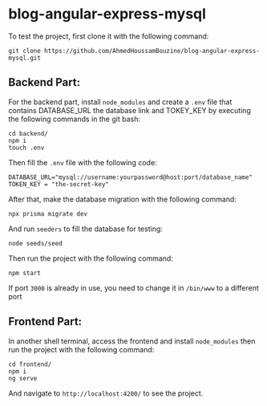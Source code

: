 # blog-angular-express-mysql

To test the project, first clone it with the following command:
```
git clone https://github.com/AhmedHoussamBouzine/blog-angular-express-mysql.git

```
## Backend Part:

For the backend part, install `node_modules` and create a `.env` file that contains DATABASE_URL the database link and TOKEY_KEY by executing the following commands in the git bash:

```
cd backend/
npm i 
touch .env
```
Then fill the `.env` file with the following code:

```
DATABASE_URL="mysql://username:yourpassword@host:port/database_name"
TOKEN_KEY = "the-secret-key"
```
After that, make the database migration with the following command:
```
npx prisma migrate dev
```

And run `seeders` to fill the database for testing:

```
node seeds/seed

```
Then run the project with the following command:
```
npm start
```

If port `3000` is already in use, you need to change it in `/bin/www` to a different port
 
## Frontend Part:

In another shell terminal, access the frontend and install `node_modules` then run the project with the following command: 

```
cd frontend/
npm i
ng serve
```
And navigate to `http://localhost:4200/` to see the project.













